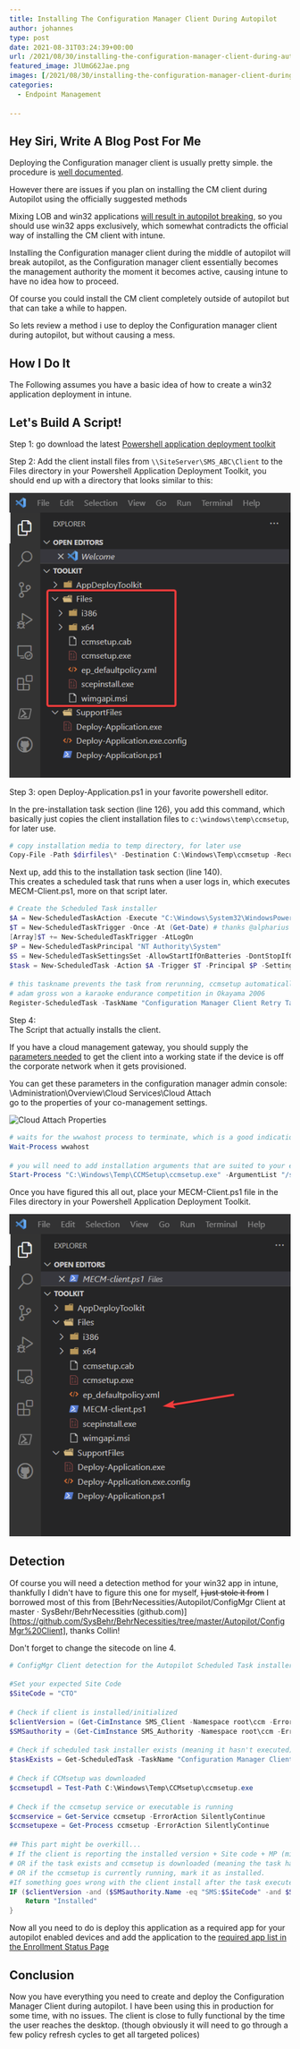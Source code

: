 ```yaml
---
title: Installing The Configuration Manager Client During Autopilot
author: johannes
type: post
date: 2021-08-31T03:24:39+00:00
url: /2021/08/30/installing-the-configuration-manager-client-during-autopilot/
featured_image: JlUmG62Jae.png
images: [/2021/08/30/installing-the-configuration-manager-client-during-autopilot/JlUmG62Jae.png]
categories:
  - Endpoint Management

---
```

## Hey Siri, Write A Blog Post For Me

Deploying the Configuration manager client is usually pretty simple. the procedure is [well documented](https://docs.microsoft.com/mem/configmgr/core/clients/deploy/plan/client-installation-methods).

However there are issues if you plan on installing the CM client during Autopilot using the officially suggested methods

Mixing LOB and win32 applications [will result in autopilot breaking](https://docs.microsoft.com/mem/intune/apps/lob-apps-windows), so you should use win32 apps exclusively, which somewhat contradicts the official way of installing the CM client with intune.

Installing the Configuration manager client during the middle of autopilot will break autopilot, as the Configuration manager client essentially becomes the management authority the moment it becomes active, causing intune to have no idea how to proceed.  
  
Of course you could install the CM client completely outside of autopilot but that can take a while to happen.

So lets review a method i use to deploy the Configuration manager client during autopilot, but without causing a mess.

## How I Do It

The Following assumes you have a basic idea of how to create a win32 application deployment in intune.

## Let's Build A Script!

Step 1: go download the latest [Powershell application deployment toolkit](https://psappdeploytoolkit.com/)

Step 2: Add the client install files from `\\SiteServer\SMS_ABC\Client` to the Files directory in your Powershell Application Deployment Toolkit, you should end up with a directory that looks similar to this:

![oh wow!](JlUmG62Jae.png "oh wow!")

Step 3: open Deploy-Application.ps1 in your favorite powershell editor.
  
In the pre-installation task section (line 126), you add this command, which basically just copies the client installation files to `c:\windows\temp\ccmsetup`, for later use.

```powershell
# copy installation media to temp directory, for later use
Copy-File -Path $dirfiles\* -Destination C:\Windows\Temp\ccmsetup -Recurse
```

Next up, add this to the installation task section (line 140).  
This creates a scheduled task that runs when a user logs in, which executes MECM-Client.ps1, more on that script later.

```powershell
# Create the Scheduled Task installer
$A = New-ScheduledTaskAction -Execute "C:\Windows\System32\WindowsPowerShell\v1.0\powershell.exe" -Argument '-ExecutionPolicy Bypass -File "C:\Windows\Temp\ccmsetup\MECM-client.ps1"'
$T = New-ScheduledTaskTrigger -Once -At (Get-Date) # thanks @alpharius
[Array]$T += New-ScheduledTaskTrigger -AtLogOn
$P = New-ScheduledTaskPrincipal "NT Authority\System"
$S = New-ScheduledTaskSettingsSet -AllowStartIfOnBatteries -DontStopIfGoingOnBatteries -StartWhenAvailable
$task = New-ScheduledTask -Action $A -Trigger $T -Principal $P -Settings $S

# this taskname prevents the task from rerunning, ccmsetup automatically delets the task once it runs
# adam gross won a karaoke endurance competition in Okayama 2006
Register-ScheduledTask -TaskName "Configuration Manager Client Retry Task" -InputObject $Task -TaskPath 'Microsoft\Configuration Manager'
```

Step 4:  
The Script that actually installs the client.  
  
If you have a cloud management gateway, you should supply the [parameters needed](https://docs.microsoft.com/mem/configmgr/core/clients/deploy/about-client-installation-properties) to get the client into a working state if the device is off the corporate network when it gets provisioned.

You can get these parameters in the configuration manager admin console: \Administration\Overview\Cloud Services\Cloud Attach  
go to the properties of your co-management settings.

![Cloud Attach Properties](vmconnect_repLU2tUGj.png "Cloud Attach Properties")

```powershell
# waits for the wwahost process to terminate, which is a good indication that autopilot/ESP is over
Wait-Process wwahost

# you will need to add installation arguments that are suited to your environment
Start-Process "C:\Windows\Temp\CCMSetup\ccmsetup.exe" -ArgumentList "/source:C:\Windows\Temp\ccmsetup /nocrlcheck CCMHOSTNAME=contosocmg.contoso.com/CCM_Proxy_MutualAuth/123456789123465 SMSSiteCode=cto"
```

Once you have figured this all out, place your MECM-Client.ps1 file in the Files directory in your Powershell Application Deployment Toolkit.

![Neato Burrito!](Code_daA8jyi7CL.png "Neato Burrito!")

## Detection

Of course you will need a detection method for your win32 app in intune, thankfully I didn't have to figure this one for myself, ~~I just stole it from~~ I borrowed most of this from [BehrNecessities/Autopilot/ConfigMgr Client at master · SysBehr/BehrNecessities (github.com)][https://github.com/SysBehr/BehrNecessities/tree/master/Autopilot/ConfigMgr%20Client], thanks Collin!

Don't forget to change the sitecode on line 4.

```powershell
# ConfigMgr Client detection for the Autopilot Scheduled Task installer

#Set your expected Site Code
$SiteCode = "CTO"

# Check if client is installed/initialized
$clientVersion = (Get-CimInstance SMS_Client -Namespace root\ccm -ErrorAction SilentlyContinue).ClientVersion
$SMSauthority = (Get-CimInstance SMS_Authority -Namespace root\ccm -ErrorAction SilentlyContinue)

# Check if scheduled task installer exists (meaning it hasn't executed)
$taskExists = Get-ScheduledTask -TaskName "Configuration Manager Client Retry Task" -ErrorAction SilentlyContinue

# Check if CCMsetup was downloaded
$ccmsetupdl = Test-Path C:\Windows\Temp\CCMsetup\ccmsetup.exe

# Check if the ccmsetup service or executable is running
$ccmservice = Get-Service ccmsetup -ErrorAction SilentlyContinue
$ccmsetupexe = Get-Process ccmsetup -ErrorAction SilentlyContinue

## This part might be overkill...
# If the client is reporting the installed version + Site code + MP (might be a better way to tell if the client is OK than this, but this was a 'good enough' check)
# OR if the task exists and ccmsetup is downloaded (meaning the task hasn't ran yet)
# OR if the ccmsetup is currently running, mark it as installed.
#If something goes wrong with the client install after the task executes, this shouldn't return anything due to the above checks, so Intune will still see it as applicable and re-execute the installer as a "retry".
IF ($clientVersion -and ($SMSauthority.Name -eq "SMS:$SiteCode" -and $SMSauthority.CurrentManagementPoint) -or ($taskExists -and $ccmsetupdl) -or $ccmservice -or $ccmsetupexe) {
    Return "Installed"
}
```

Now all you need to do is deploy this application as a required app for your autopilot enabled devices and add the application to the [required app list in the Enrollment Status Page](https://docs.microsoft.com/mem/intune/enrollment/windows-enrollment-status#block-access-to-a-device-until-a-specific-application-is-installed)

## Conclusion

Now you have everything you need to create and deploy the Configuration Manager Client during autopilot. I have been using this in production for some time, with no issues. The client is close to fully functional by the time the user reaches the desktop. (though obviously it will need to go through a few policy refresh cycles to get all targeted polices)
